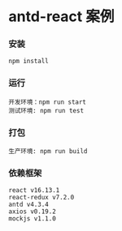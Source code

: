# antd-react 案例

### 安装
```
npm install
```
### 运行
```
开发环境：npm run start
测试环境: npm run test
```

### 打包
```
生产环境: npm run build
```

### 依赖框架
```
react v16.13.1
react-redux v7.2.0
antd v4.3.4
axios v0.19.2
mockjs v1.1.0
```
